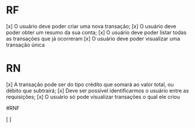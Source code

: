 # RF

[x] O usuário deve poder criar uma nova transação;
[x] O usuário deve poder obter um resumo da sua conta;
[x] O usuário deve poder listar todas as transações que já ocorreram
[x] O usuário deve poder visualizar uma transação única

# RN

[x] A transação pode ser do tipo crédito que somará ao valor total, ou débito que subtrairá;
[x] Deve ser possível identificarmos o usuário entre as requisições;
[x] O usuário só pode visualizar transações o qual ele criou

#RNF

[ ] 